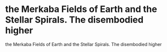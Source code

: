# the Merkaba Fields of Earth and the Stellar Spirals. The disembodied higher

the Merkaba Fields of Earth and the Stellar Spirals. The disembodied higher